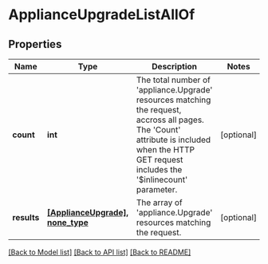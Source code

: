 # ApplianceUpgradeListAllOf

## Properties
Name | Type | Description | Notes
------------ | ------------- | ------------- | -------------
**count** | **int** | The total number of &#39;appliance.Upgrade&#39; resources matching the request, accross all pages. The &#39;Count&#39; attribute is included when the HTTP GET request includes the &#39;$inlinecount&#39; parameter. | [optional] 
**results** | [**[ApplianceUpgrade], none_type**](ApplianceUpgrade.md) | The array of &#39;appliance.Upgrade&#39; resources matching the request. | [optional] 

[[Back to Model list]](../README.md#documentation-for-models) [[Back to API list]](../README.md#documentation-for-api-endpoints) [[Back to README]](../README.md)


